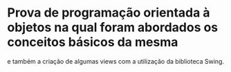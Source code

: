 # Prova de programação orientada à objetos na qual foram abordados os conceitos básicos da mesma
e também a criação de algumas views com a utilização da biblioteca Swing.
